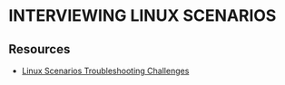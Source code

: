 # INTERVIEWING LINUX SCENARIOS

## Resources

- [Linux Scenarios Troubleshooting Challenges](https://sadservers.com/scenarios)
